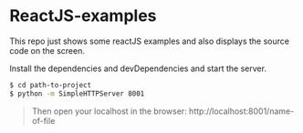 # ReactJS-examples

This repo just shows some reactJS examples and also displays the source code on the screen.

Install the dependencies and devDependencies and start the server.

```sh
$ cd path-to-project
$ python -m SimpleHTTPServer 8001
```
> Then open your localhost in the browser: http://localhost:8001/name-of-file